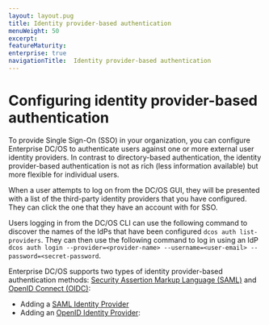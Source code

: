 ```yaml
---
layout: layout.pug
title: Identity provider-based authentication
menuWeight: 50
excerpt:
featureMaturity:
enterprise: true
navigationTitle:  Identity provider-based authentication
---
```




# Configuring identity provider-based authentication

To provide Single Sign-On (SSO) in your organization, you can configure Enterprise DC/OS to authenticate users against one or more external user identity providers. In contrast to directory-based authentication, the identity provider-based authentication is not as rich (less information available) but more flexible for individual users.

When a user attempts to log on from the DC/OS GUI, they will be presented with a list of the third-party identity providers that you have configured. They can click the one that they have an account with for SSO.

Users logging in from the DC/OS CLI can use the following command to discover the names of the IdPs that have been configured `dcos auth list-providers`. They can then use the following command to log in using an IdP `dcos auth login --provider=<provider-name> --username=<user-email> --password=<secret-password`.

Enterprise DC/OS supports two types of identity provider-based authentication methods: [Security Assertion Markup Language (SAML)](https://wiki.oasis-open.org/security/FrontPage) and [OpenID Connect (OIDC)](http://openid.net/connect/):

- Adding a [SAML Identity Provider](/docs/1.10/security/ent/sso/setup-saml/)
- Adding an [OpenID Identity Provider](/docs/1.10/security/ent/sso/setup-openid/):

